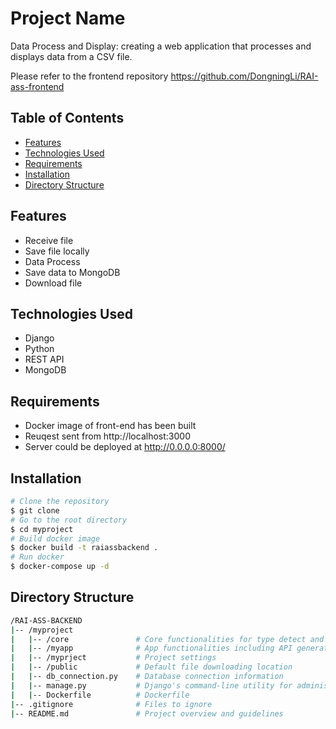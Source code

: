 # Project Name

Data Process and Display: creating a web application that processes and displays data from a CSV file.

Please refer to the frontend repository https://github.com/DongningLi/RAI-ass-frontend

## Table of Contents

- [Features](#features)
- [Technologies Used](#technologies-used)
- [Requirements](#Requirements)
- [Installation](#installation)
- [Directory Structure](#Directory-structure)

## Features

- Receive file
- Save file locally
- Data Process
- Save data to MongoDB
- Download file

## Technologies Used

- Django
- Python
- REST API
- MongoDB

## Requirements

- Docker image of front-end has been built
- Reuqest sent from http://localhost:3000
- Server could be deployed at http://0.0.0.0:8000/

## Installation

```bash
# Clone the repository
$ git clone
# Go to the root directory
$ cd myproject
# Build docker image
$ docker build -t raiassbackend .
# Run docker
$ docker-compose up -d
```

## Directory Structure

```bash
/RAI-ASS-BACKEND
|-- /myproject
|   |-- /core               # Core functionalities for type detect and infer
|   |-- /myapp              # App functionalities including API generation
|   |-- /myprject           # Project settings
|   |-- /public             # Default file downloading location
|   |-- db_connection.py    # Database connection information
|   |-- manage.py           # Django's command-line utility for administrative tasks
|   |-- Dockerfile          # Dockerfile
|-- .gitignore              # Files to ignore
|-- README.md               # Project overview and guidelines
```
